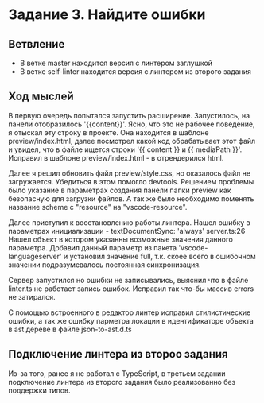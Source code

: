 # Задание 3. Найдите ошибки

## Ветвление
- В ветке master находится версия с линтером заглушкой
- В ветке self-linter находится версия с линтером из второго задания

## Ход мыслей

В первую очередь попытался запустить расширение. Запустилось, на панели отобразилось '{{content}}'. Ясно, что это не рабочее поведение, я отыскал эту строку в проекте. Она находится в шаблоне preview/index.html, далее посмотрел какой код обрабатывает этот файл и увидел, что в файле ищется строки '{{ content }} и {{ mediaPath }}'. Исправил в шаблоне preview/index.html - в отрендерился html.

Далее я решил обновить файл preview/style.css, но оказалось файл не загружается. Убедиться в этом помогло devtools. Решением проблемы было указание в параметрах создания панели папки preview как безопасную для загрузки файлов. А так же было необходимо поменять название scheme с "resource" на "vscode-resource".

Далее приступил к восстановлению работы линтера. Нашел ошибку в параметрах инициализации - textDocumentSync: 'always' server.ts:26
Нашел объект в котором указанны возможные значения данного параметра. Добавил данный параметр из пакета 'vscode-languageserver' и установил значение full, т.к. скоее всего в ошибочном значении подразумевалось постоянная синхронизация.

Сервер запустился но ошибки не записывались, выяснил что в файле linter.ts не работает запись ошибок. Исправил так что-бы массив errors не затирался.

С помощью встроенного в редактор линтер исправил стилистические ошибки, а так же ошибку парметра локации в идентификаторе объекта в ast дереве в файле json-to-ast.d.ts

## Подключение линтера из второо задания
Из-за того, ранее я не работал с TypeScript, в третьем задании подключение линтера из второго задания было реализованно без поддержки типов.

